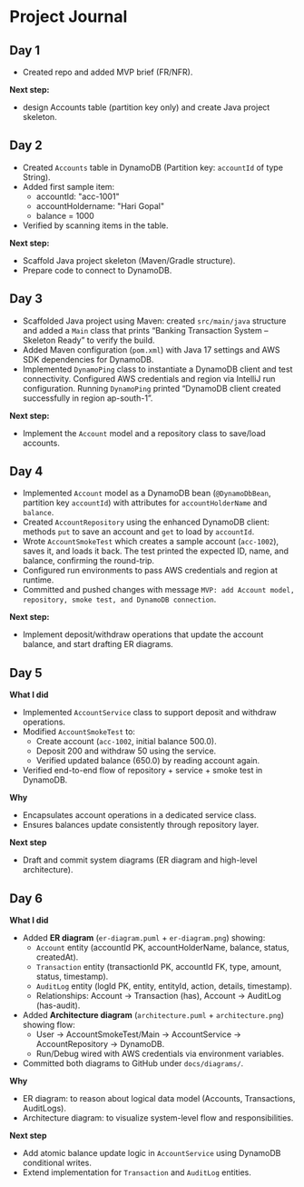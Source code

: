# Project Journal

## Day 1
- Created repo and added MVP brief (FR/NFR).

**Next step:**
- design Accounts table (partition key only) and create Java project skeleton.

## Day 2
- Created `Accounts` table in DynamoDB (Partition key: `accountId` of type String).
- Added first sample item:
	- accountId: "acc-1001"
	- accountHoldername: "Hari Gopal"
	- balance = 1000
- Verified by scanning items in the table.

**Next step:**
- Scaffold Java project skeleton (Maven/Gradle structure).
- Prepare code to connect to DynamoDB.

## Day 3
- Scaffolded Java project using Maven: created `src/main/java` structure and added a `Main` class that prints “Banking Transaction System – Skeleton Ready” to verify the build.
- Added Maven configuration (`pom.xml`) with Java 17 settings and AWS SDK dependencies for DynamoDB.
- Implemented `DynamoPing` class to instantiate a DynamoDB client and test connectivity. Configured AWS credentials and region via IntelliJ run configuration. Running `DynamoPing` printed “DynamoDB client created successfully in region ap-south-1”.

**Next step:**
- Implement the `Account` model and a repository class to save/load accounts.

## Day 4
- Implemented `Account` model as a DynamoDB bean (`@DynamoDbBean`, partition key `accountId`) with attributes for `accountHolderName` and `balance`.
- Created `AccountRepository` using the enhanced DynamoDB client: methods `put` to save an account and `get` to load by `accountId`.
- Wrote `AccountSmokeTest` which creates a sample account (`acc-1002`), saves it, and loads it back. The test printed the expected ID, name, and balance, confirming the round-trip.
- Configured run environments to pass AWS credentials and region at runtime.
- Committed and pushed changes with message `MVP: add Account model, repository, smoke test, and DynamoDB connection`.

**Next step:**
- Implement deposit/withdraw operations that update the account balance, and start drafting ER diagrams.

## Day 5

**What I did**
- Implemented `AccountService` class to support deposit and withdraw operations.
- Modified `AccountSmokeTest` to:
  - Create account (`acc-1002`, initial balance 500.0).
  - Deposit 200 and withdraw 50 using the service.
  - Verified updated balance (650.0) by reading account again.
- Verified end-to-end flow of repository + service + smoke test in DynamoDB.

**Why**
- Encapsulates account operations in a dedicated service class.
- Ensures balances update consistently through repository layer.

**Next step**
- Draft and commit system diagrams (ER diagram and high-level architecture).

## Day 6

**What I did**
- Added **ER diagram** (`er-diagram.puml` + `er-diagram.png`) showing:
  - `Account` entity (accountId PK, accountHolderName, balance, status, createdAt).
  - `Transaction` entity (transactionId PK, accountId FK, type, amount, status, timestamp).
  - `AuditLog` entity (logId PK, entity, entityId, action, details, timestamp).
  - Relationships: Account → Transaction (has), Account → AuditLog (has-audit).
- Added **Architecture diagram** (`architecture.puml` + `architecture.png`) showing flow:
  - User → AccountSmokeTest/Main → AccountService → AccountRepository → DynamoDB.
  - Run/Debug wired with AWS credentials via environment variables.
- Committed both diagrams to GitHub under `docs/diagrams/`.

**Why**
- ER diagram: to reason about logical data model (Accounts, Transactions, AuditLogs).
- Architecture diagram: to visualize system-level flow and responsibilities.

**Next step**
- Add atomic balance update logic in `AccountService` using DynamoDB conditional writes.
- Extend implementation for `Transaction` and `AuditLog` entities.